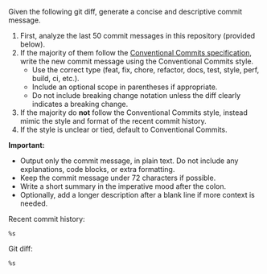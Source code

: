 <!-- markdownlint-disable MD041 MD013 MD031 -->
Given the following git diff, generate a concise and descriptive commit message.

1. First, analyze the last 50 commit messages in this repository (provided below).
2. If the majority of them follow the [Conventional Commits specification](https://www.conventionalcommits.org/), write the new commit message using the Conventional Commits style.
   - Use the correct type (feat, fix, chore, refactor, docs, test, style, perf, build, ci, etc.).
   - Include an optional scope in parentheses if appropriate.
   - Do not include breaking change notation unless the diff clearly indicates a breaking change.
3. If the majority do **not** follow the Conventional Commits style, instead mimic the style and format of the recent commit history.
4. If the style is unclear or tied, default to Conventional Commits.

**Important:**
- Output only the commit message, in plain text. Do not include any explanations, code blocks, or extra formatting.
- Keep the commit message under 72 characters if possible.
- Write a short summary in the imperative mood after the colon.
- Optionally, add a longer description after a blank line if more context is needed.

Recent commit history:
```text
%s
```

Git diff:
```diff
%s
```
